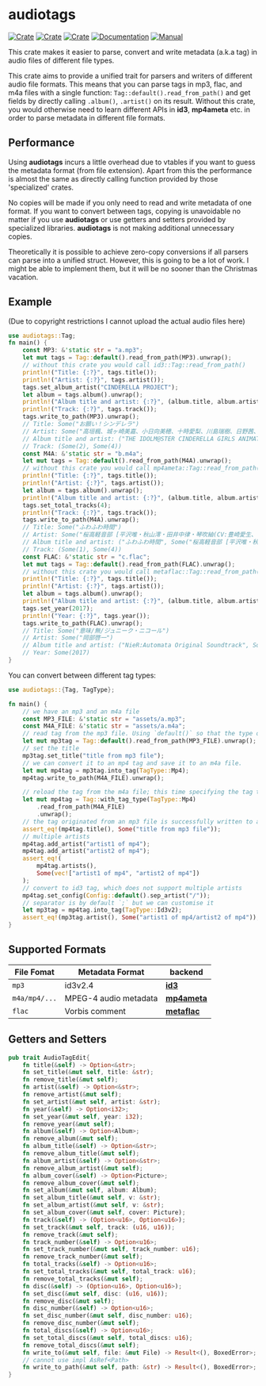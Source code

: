 # audiotags

[![Crate](https://img.shields.io/crates/v/audiotags.svg)](https://crates.io/crates/audiotags)
[![Crate](https://img.shields.io/crates/d/audiotags.svg)](https://crates.io/crates/audiotags)
[![Crate](https://img.shields.io/crates/l/audiotags.svg)](https://crates.io/crates/audiotags)
[![Documentation](https://docs.rs/audiotags/badge.svg)](https://docs.rs/audiotags/)
[![Manual](https://img.shields.io/badge/RTFM-Manual-blue)](https://tianyishi2001.github.io/audiotags)

This crate makes it easier to parse, convert and write metadata (a.k.a tag) in audio files of different file types.

This crate aims to provide a unified trait for parsers and writers of different audio file formats. This means that you can parse tags in mp3, flac, and m4a files with a single function: `Tag::default().read_from_path()` and get fields by directly calling `.album()`, `.artist()` on its result. Without this crate, you would otherwise need to learn different APIs in **id3**, **mp4ameta** etc. in order to parse metadata in different file formats.

## Performance

Using **audiotags** incurs a little overhead due to vtables if you want to guess the metadata format (from file extension). Apart from this the performance is almost the same as directly calling function provided by those 'specialized' crates.

No copies will be made if you only need to read and write metadata of one format. If you want to convert between tags, copying is unavoidable no matter if you use **audiotags** or use getters and setters provided by specialized libraries. **audiotags** is not making additional unnecessary copies.

Theoretically it is possible to achieve zero-copy conversions if all parsers can parse into a unified struct. However, this is going to be a lot of work. I might be able to implement them, but it will be no sooner than the Christmas vacation.

## Example

(Due to copyright restrictions I cannot upload the actual audio files here)

```rust
use audiotags::Tag;
fn main() {
    const MP3: &'static str = "a.mp3";
    let mut tags = Tag::default().read_from_path(MP3).unwrap();
    // without this crate you would call id3::Tag::read_from_path()
    println!("Title: {:?}", tags.title());
    println!("Artist: {:?}", tags.artist());
    tags.set_album_artist("CINDERELLA PROJECT");
    let album = tags.album().unwrap();
    println!("Album title and artist: {:?}", (album.title, album.artist));
    println!("Track: {:?}", tags.track());
    tags.write_to_path(MP3).unwrap();
    // Title: Some("お願い！シンデレラ")
    // Artist: Some("高垣楓、城ヶ崎美嘉、小日向美穂、十時愛梨、川島瑞樹、日野茜、輿水幸子、佐久間まゆ、白坂小梅")
    // Album title and artist: ("THE IDOLM@STER CINDERELLA GIRLS ANIMATION PROJECT 01 Star!!", Some("CINDERELLA PROJECT"))
    // Track: (Some(2), Some(4))
    const M4A: &'static str = "b.m4a";
    let mut tags = Tag::default().read_from_path(M4A).unwrap();
    // without this crate you would call mp4ameta::Tag::read_from_path()
    println!("Title: {:?}", tags.title());
    println!("Artist: {:?}", tags.artist());
    let album = tags.album().unwrap();
    println!("Album title and artist: {:?}", (album.title, album.artist));
    tags.set_total_tracks(4);
    println!("Track: {:?}", tags.track());
    tags.write_to_path(M4A).unwrap();
    // Title: Some("ふわふわ時間")
    // Artist: Some("桜高軽音部 [平沢唯・秋山澪・田井中律・琴吹紬(CV:豊崎愛生、日笠陽子、佐藤聡美、寿美菜子)]")
    // Album title and artist: ("ふわふわ時間", Some("桜高軽音部 [平沢唯・秋山澪・田井中律・琴吹紬(CV:豊崎愛生、日笠陽子、佐藤聡美、寿美菜子)]"))
    // Track: (Some(1), Some(4))
    const FLAC: &'static str = "c.flac";
    let mut tags = Tag::default().read_from_path(FLAC).unwrap();
    // without this crate you would call metaflac::Tag::read_from_path()
    println!("Title: {:?}", tags.title());
    println!("Artist: {:?}", tags.artist());
    let album = tags.album().unwrap();
    println!("Album title and artist: {:?}", (album.title, album.artist));
    tags.set_year(2017);
    println!("Year: {:?}", tags.year());
    tags.write_to_path(FLAC).unwrap();
    // Title: Some("意味/無/ジュニーク・ニコール")
    // Artist: Some("岡部啓一")
    // Album title and artist: ("NieR:Automata Original Soundtrack", Some("SQUARE ENIX"))
    // Year: Some(2017)
}
```

You can convert between different tag types:

```rust
use audiotags::{Tag, TagType};

fn main() {
    // we have an mp3 and an m4a file
    const MP3_FILE: &'static str = "assets/a.mp3";
    const M4A_FILE: &'static str = "assets/a.m4a";
    // read tag from the mp3 file. Using `default()` so that the type of tag is guessed from the file extension
    let mut mp3tag = Tag::default().read_from_path(MP3_FILE).unwrap();
    // set the title
    mp3tag.set_title("title from mp3 file");
    // we can convert it to an mp4 tag and save it to an m4a file.
    let mut mp4tag = mp3tag.into_tag(TagType::Mp4);
    mp4tag.write_to_path(M4A_FILE).unwrap();

    // reload the tag from the m4a file; this time specifying the tag type (you can also use `default()`)
    let mut mp4tag = Tag::with_tag_type(TagType::Mp4)
        .read_from_path(M4A_FILE)
        .unwrap();
    // the tag originated from an mp3 file is successfully written to an m4a file!
    assert_eq!(mp4tag.title(), Some("title from mp3 file"));
    // multiple artists
    mp4tag.add_artist("artist1 of mp4");
    mp4tag.add_artist("artist2 of mp4");
    assert_eq!(
        mp4tag.artists(),
        Some(vec!["artist1 of mp4", "artist2 of mp4"])
    );
    // convert to id3 tag, which does not support multiple artists
    mp4tag.set_config(Config::default().sep_artist("/"));
    // separator is by default `;` but we can customise it
    let mp3tag = mp4tag.into_tag(TagType::Id3v2);
    assert_eq!(mp3tag.artist(), Some("artist1 of mp4/artist2 of mp4"));
}
```

## Supported Formats

| File Fomat    | Metadata Format       | backend                                                     |
| ------------- | --------------------- | ----------------------------------------------------------- |
| `mp3`         | id3v2.4               | [**id3**](https://github.com/polyfloyd/rust-id3)            |
| `m4a/mp4/...` | MPEG-4 audio metadata | [**mp4ameta**](https://github.com/Saecki/rust-mp4ameta)     |
| `flac`        | Vorbis comment        | [**metaflac**](https://github.com/jameshurst/rust-metaflac) |

## Getters and Setters

```rust
pub trait AudioTagEdit{
    fn title(&self) -> Option<&str>;
    fn set_title(&mut self, title: &str);
    fn remove_title(&mut self);
    fn artist(&self) -> Option<&str>;
    fn remove_artist(&mut self);
    fn set_artist(&mut self, artist: &str);
    fn year(&self) -> Option<i32>;
    fn set_year(&mut self, year: i32);
    fn remove_year(&mut self);
    fn album(&self) -> Option<Album>;
    fn remove_album(&mut self);
    fn album_title(&self) -> Option<&str>;
    fn remove_album_title(&mut self);
    fn album_artist(&self) -> Option<&str>;
    fn remove_album_artist(&mut self);
    fn album_cover(&self) -> Option<Picture>;
    fn remove_album_cover(&mut self);
    fn set_album(&mut self, album: Album);
    fn set_album_title(&mut self, v: &str);
    fn set_album_artist(&mut self, v: &str);
    fn set_album_cover(&mut self, cover: Picture);
    fn track(&self) -> (Option<u16>, Option<u16>);
    fn set_track(&mut self, track: (u16, u16));
    fn remove_track(&mut self);
    fn track_number(&self) -> Option<u16>;
    fn set_track_number(&mut self, track_number: u16);
    fn remove_track_number(&mut self);
    fn total_tracks(&self) -> Option<u16>;
    fn set_total_tracks(&mut self, total_track: u16);
    fn remove_total_tracks(&mut self);
    fn disc(&self) -> (Option<u16>, Option<u16>);
    fn set_disc(&mut self, disc: (u16, u16));
    fn remove_disc(&mut self);
    fn disc_number(&self) -> Option<u16>;
    fn set_disc_number(&mut self, disc_number: u16);
    fn remove_disc_number(&mut self);
    fn total_discs(&self) -> Option<u16>;
    fn set_total_discs(&mut self, total_discs: u16);
    fn remove_total_discs(&mut self);
    fn write_to(&mut self, file: &mut File) -> Result<(), BoxedError>;
    // cannot use impl AsRef<Path>
    fn write_to_path(&mut self, path: &str) -> Result<(), BoxedError>;
}
```